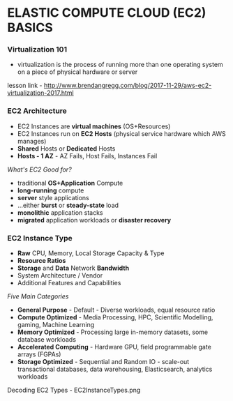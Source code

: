 # ELASTIC COMPUTE CLOUD (EC2) BASICS

### Virtualization 101

- virtualization is the process of running more than one operating system on a piece of physical hardware or server

lesson link - http://www.brendangregg.com/blog/2017-11-29/aws-ec2-virtualization-2017.html

### EC2 Architecture

- EC2 Instances are **virtual machines** (OS+Resources)
- EC2 Instances run on **EC2 Hosts** (physical service hardware which AWS manages)
- **Shared** Hosts or **Dedicated** Hosts
- **Hosts - 1 AZ** - AZ Fails, Host Fails, Instances Fail

_What's EC2 Good for?_

- traditional **OS+Application** Compute
- **long-running** compute
- **server** style applications
- ...either **burst** or **steady-state** load
- **monolithic** application stacks
- **migrated** application workloads or **disaster recovery**

### EC2 Instance Type

- **Raw** CPU, Memory, Local Storage Capacity & Type
- **Resource Ratios**
- **Storage** and **Data** Network **Bandwidth**
- System Architecture / Vendor
- Additional Features and Capabilities

_Five Main Categories_

- **General Purpose** - Default - Diverse workloads, equal resource ratio
- **Compute Optimized** - Media Processing, HPC, Scientific Modelling, gaming, Machine Learning
- **Memory Optimized** - Processing large in-memory datasets, some database workloads
- **Accelerated Computing** - Hardware GPU, field programmable gate arrays (FGPAs)
- **Storage Optimized** - Sequential and Random IO - scale-out transactional databases, data warehousing, Elasticsearch, analytics workloads

Decoding EC2 Types - EC2InstanceTypes.png
